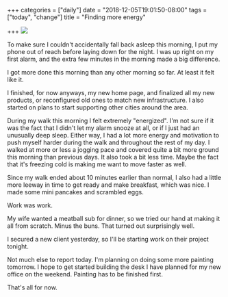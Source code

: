 +++
categories = ["daily"]
date = "2018-12-05T19:01:50-08:00"
tags = ["today", "change"]
title = "Finding more energy"

+++
![](/uploads/IMG_8479.JPG)

To make sure I couldn't accidentally fall back asleep this morning, I put my phone out of reach before laying down for the night. I was up right on my first alarm, and the extra few minutes in the morning made a big difference.

I got more done this morning than any other morning so far. At least it felt like it.

I finished, for now anyways, my new home page, and finalized all my new products, or reconfigured old ones to match new infrastructure. I also started on plans to start supporting other cities around the area.

During my walk this morning I felt extremely "energized". I'm not sure if it was the fact that I didn't let my alarm snooze at all, or if I just had an unusually deep sleep. Either way, I had a lot more energy and motivation to push myself harder during the walk and throughout the rest of my day. I walked at more or less a jogging pace and covered quite a bit more ground this morning than previous days. It also took a bit less time. Maybe the fact that it's freezing cold is making me want to move faster as well.

Since my walk ended about 10 minutes earlier than normal, I also had a little more leeway in time to get ready and make breakfast, which was nice. I made some mini pancakes and scrambled eggs.

Work was work.

My wife wanted a meatball sub for dinner, so we tried our hand at making it all from scratch. Minus the buns. That turned out surprisingly well.

I secured a new client yesterday, so I'll be starting work on their project tonight.

Not much else to report today. I'm planning on doing some more painting tomorrow. I hope to get started building the desk I have planned for my new office on the weekend. Painting has to be finished first.

That's all for now.
